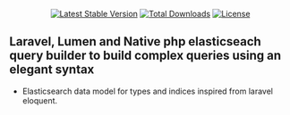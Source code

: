 <p align="center">
<!-- <a href="https://travis-ci.org/okxe/elasticsearch"><img src="https://travis-ci.org/okxe/elasticsearch.svg?branch=master" alt="Build Status"></a> -->
<a href="https://packagist.org/packages/okxe/elasticsearch"><img src="https://poser.pugx.org/okxe/elasticsearch/v/stable.svg" alt="Latest Stable Version"></a>
<a href="https://packagist.org/packages/okxe/elasticsearch"><img src="https://poser.pugx.org/okxe/elasticsearch/d/total.svg" alt="Total Downloads"></a>
<a href="https://packagist.org/packages/okxe/elasticsearch"><img src="https://poser.pugx.org/basemkhirat/elasticsearch/license.svg" alt="License"></a>
</p>

## Laravel, Lumen and Native php elasticseach query builder to build complex queries using an elegant syntax
- Elasticsearch data model for types and indices inspired from laravel eloquent.
